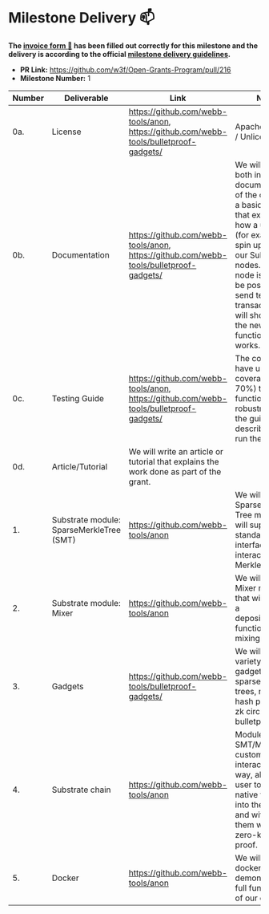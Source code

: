 # Milestone Delivery :mailbox:

**The [invoice form :pencil:](https://forms.gle/8Wx7nxtq8fKrsuEz8) has been filled out correctly for this milestone and the delivery is according to the official [milestone delivery guidelines](https://github.com/w3f/General-Grants-Program/blob/master/grants/milestone-deliverables-guidelines.md).**  

* **PR Link:** https://github.com/w3f/Open-Grants-Program/pull/216 
* **Milestone Number:** 1

| Number | Deliverable | Link | Notes |
| ------------- | ------------- | ------------- |------------- |
| 0a. | License | https://github.com/webb-tools/anon, https://github.com/webb-tools/bulletproof-gadgets/ | Apache 2.0 / MIT / Unlicense |
| 0b. | Documentation | https://github.com/webb-tools/anon, https://github.com/webb-tools/bulletproof-gadgets/ | We will provide both inline documentation of the code and a basic tutorial that explains how a user can (for example) spin up one of our Substrate nodes. Once the node is up, it will be possible to send test transactions that will show how the new functionality works. |
| 0c. | Testing Guide | https://github.com/webb-tools/anon, https://github.com/webb-tools/bulletproof-gadgets/ | The code will have unit-test coverage (min. 70%) to ensure functionality and robustness. In the guide we will describe how to run these tests | 
| 0d. | Article/Tutorial | We will write an article or tutorial that explains the work done as part of the grant. 
| 1. | Substrate module: SparseMerkleTree (SMT) | https://github.com/webb-tools/anon | We will create a Sparse Merkle Tree module that will support a standard interface for interacting with Merkle Trees |  
| 2. | Substrate module: Mixer | https://github.com/webb-tools/anon | We will create a Mixer module that will facilitate a deposit/withdraw functionality for mixing a token. |
| 3. | Gadgets | https://github.com/webb-tools/bulletproof-gadgets/ | We will build a variety of gadgets for sparse merkle trees, mixers, hash preimage zk circuits using bulletproofs.
| 4. | Substrate chain | https://github.com/webb-tools/anon | Modules SMT/Mixer of our custom chain will interact in such a way, allowing a user to deposit native tokens into the mixer and withdraw them with a valid zero-knowledge proof. |  
| 5. | Docker | https://github.com/webb-tools/anon | We will provide a dockerfile to demonstrate the full functionality of our chain |
